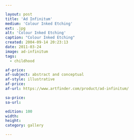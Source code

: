 ```yaml
---

layout: post
title: 'Ad Infinitum'
medium: 'Colour Inked Etching'
ext: .jpg
alt: 'Colour Inked Etching'
caption: "Colour Inked Etching"
created: 2004-09-14 20:23:13
date: 2011-03-24
image: ad-infinitum
tags:
  - childhood

af-price:
af-subject: abstract and conceptual
af-style: illustrative
af-price:
af-url: https://www.artfinder.com/product/ad-infinitum/

sa-price:
sa-url:

edition: 100
width:
height:
category: gallery

---
```

